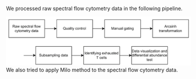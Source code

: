We processed raw spectral flow cytometry data in the following pipeline.

![pipeline](assets/pipeline.png)
We also tried to apply Milo method to the spectral flow cytometry data.
